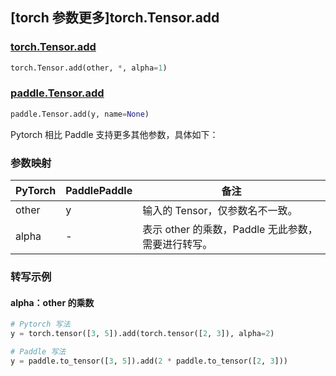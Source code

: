 ## [torch 参数更多]torch.Tensor.add

### [torch.Tensor.add](https://pytorch.org/docs/stable/generated/torch.Tensor.add.html#torch.Tensor.add)

```python
torch.Tensor.add(other, *, alpha=1)
```

### [paddle.Tensor.add](https://www.paddlepaddle.org.cn/documentation/docs/zh/api/paddle/Tensor_cn.html#add-y-name-none)

```python
paddle.Tensor.add(y, name=None)
```

Pytorch 相比 Paddle 支持更多其他参数，具体如下：

### 参数映射

| PyTorch | PaddlePaddle | 备注                                                     |
| ------- | ------------ | -------------------------------------------------------- |
| other   | y            | 输入的 Tensor，仅参数名不一致。                          |
| alpha   | -            | 表示 other 的乘数，Paddle 无此参数，需要进行转写。 |

### 转写示例

#### alpha：other 的乘数

```python
# Pytorch 写法
y = torch.tensor([3, 5]).add(torch.tensor([2, 3]), alpha=2)

# Paddle 写法
y = paddle.to_tensor([3, 5]).add(2 * paddle.to_tensor([2, 3]))
```
